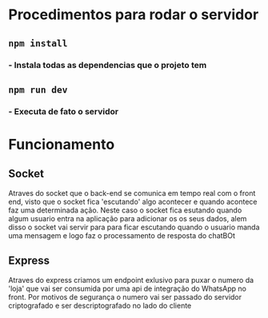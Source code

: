 # Procedimentos para rodar o servidor

## `npm install`
### - Instala todas as dependencias que o projeto tem

## `npm run dev`
### - Executa de fato o servidor


# Funcionamento

## Socket
Atraves do socket que o back-end se comunica em tempo real com o front end, visto que o socket fica 'escutando' algo acontecer e quando acontece faz uma determinada ação. 
Neste caso o socket fica esutando quando algum usuario entra na aplicação para adicionar os os seus dados, alem disso o socket vai servir para para ficar escutando quando o usuario manda uma mensagem e logo faz o processamento de resposta do chatBOt 

## Express
Atraves do express criamos um endpoint exlusivo para puxar o numero da 'loja' que vai ser consumida por uma api de integração do WhatsApp no front. Por motivos de segurança o numero vai ser passado do servidor criptografado e ser descriptografado no lado do cliente 
